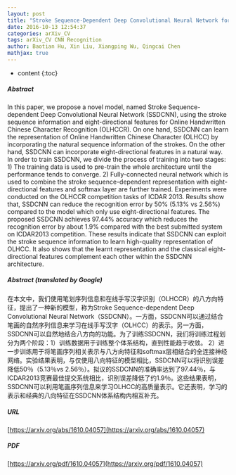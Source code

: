 ```yaml
---
layout: post
title: "Stroke Sequence-Dependent Deep Convolutional Neural Network for Online Handwritten Chinese Character Recognition"
date: 2016-10-13 12:54:37
categories: arXiv_CV
tags: arXiv_CV CNN Recognition
author: Baotian Hu, Xin Liu, Xiangping Wu, Qingcai Chen
mathjax: true
---
```


* content
{:toc}

##### Abstract
In this paper, we propose a novel model, named Stroke Sequence-dependent Deep Convolutional Neural Network (SSDCNN), using the stroke sequence information and eight-directional features for Online Handwritten Chinese Character Recognition (OLHCCR). On one hand, SSDCNN can learn the representation of Online Handwritten Chinese Character (OLHCC) by incorporating the natural sequence information of the strokes. On the other hand, SSDCNN can incorporate eight-directional features in a natural way. In order to train SSDCNN, we divide the process of training into two stages: 1) The training data is used to pre-train the whole architecture until the performance tends to converge. 2) Fully-connected neural network which is used to combine the stroke sequence-dependent representation with eight-directional features and softmax layer are further trained. Experiments were conducted on the OLHCCR competition tasks of ICDAR 2013. Results show that, SSDCNN can reduce the recognition error by 50\% (5.13\% vs 2.56\%) compared to the model which only use eight-directional features. The proposed SSDCNN achieves 97.44\% accuracy which reduces the recognition error by about 1.9\% compared with the best submitted system on ICDAR2013 competition. These results indicate that SSDCNN can exploit the stroke sequence information to learn high-quality representation of OLHCC. It also shows that the learnt representation and the classical eight-directional features complement each other within the SSDCNN architecture.

##### Abstract (translated by Google)
在本文中，我们使用笔划序列信息和在线手写汉字识别（OLHCCR）的八方向特征，提出了一种新的模型，称为Stroke Sequence-dependent Deep Convolutional Neural Network（SSDCNN）。一方面，SSDCNN可以通过结合笔画的自然序列信息来学习在线手写汉字（OLHCC）的表示。另一方面，SSDCNN可以自然地结合八方向的功能。为了训练SSDCNN，我们将训练过程划分为两个阶段：1）训练数据用于训练整个体系结构，直到性能趋于收敛。 2）进一步训练用于将笔画序列相关表示与八方向特征和softmax层相结合的全连接神经网络。实验结果表明，与仅使用八向特征的模型相比，SSDCNN可以将识别误差降低50％（5.13％vs 2.56％）。拟议的SSDCNN的准确率达到了97.44％，与ICDAR2013竞赛最佳提交系统相比，识别误差降低了约1.9％。这些结果表明，SSDCNN可以利用笔画序列信息来学习OLHCC的高质量表示。它还表明，学习的表示和经典的八向特征在SSDCNN体系结构内相互补充。

##### URL
[https://arxiv.org/abs/1610.04057](https://arxiv.org/abs/1610.04057)

##### PDF
[https://arxiv.org/pdf/1610.04057](https://arxiv.org/pdf/1610.04057)

